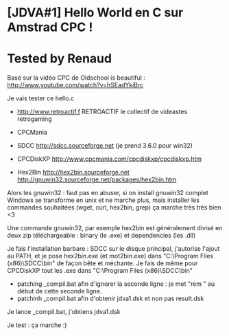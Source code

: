# [JDVA#1] Hello World en C sur Amstrad CPC !
# Tested by Renaud

Basé sur la vidéo CPC de Oldschool is beautiful : http://www.youtube.com/watch?v=hSEadYkiBrc

Je vais tester ce hello.c

- http://www.retroactif.f RETROACTIF le collectif de videastes retrogaming
- CPCMania

- SDCC http://sdcc.sourceforge.net (je prend 3.6.0 pour win32)
- CPCDiskXP http://www.cpcmania.com/cpcdiskxp/cpcdiskxp.htm
- Hex2Bin http://hex2bin.sourceforge.net http://gnuwin32.sourceforge.net/packages/hex2bin.htm

Alors les gnuwin32 : faut pas en abuser, si on install gnuwin32 complet Windows se transforme en unix et ne marche plus, mais installer les commandes souhaitées (wget, curl, hex2bin, grep) ça marche très très bien <3

Une commande gnuwin32, par exemple hex2bin est généralement divisé en deux zip téléchargeable : binary (le .exe) et dependencies (les .dll)

Je fais l'installation barbare : SDCC sur le disque principal, j'autorise l'ajout au PATH, et je pose hex2bin.exe (et mot2bin.exe) dans "C:\Program Files (x86)\SDCC\bin" de façon bête et méchante. Je fais de même pour CPCDiskXP tout les .exe dans "C:\Program Files (x86)\SDCC\bin"

- patching _compil.bat afin d'ignorer la seconde ligne : je met "rem " au début de cette seconde ligne.
- patchinh _compil.bat afin d'obtenir jdva1.dsk et non pas result.dsk

Je lance _compil.bat, j'obtiens jdva1.dsk

Je test : ça marche :)
